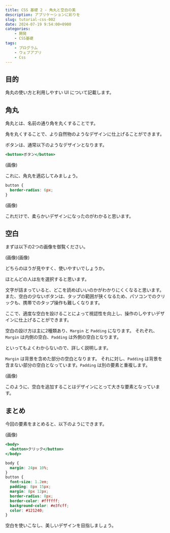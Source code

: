 ```yaml
---
title: CSS 基礎 2 - 角丸と空白の美
description: アプリケーションに彩りを
slug: tutorial-css-002
date: 2024-07-19 9:54:00+0900
categories:
    - 開発
    - CSS基礎
tags:
    - プログラム
    - ウェブアプリ
    - Css
---
```


## 目的
角丸の使い方と利用しやすい UI について記載します。

## 角丸
角丸とは、名前の通り角を丸くすることです。

角を丸くすることで、より自然物のようなデザインに仕上げることができます。

ボタンは、通常以下のようなデザインとなります。

```.html
<button>ボタン</button>
```

(画像)

これに、角丸を適応してみましょう。

```.css
button {
  border-radius: 6px;
}
```

(画像)

これだけで、柔らかいデザインになったのがわかると思います。

## 空白
まずは以下の2つの画像を御覧ください。

(画像)(画像)

どちらのほうが見やすく、使いやすいでしょうか。

ほとんどの人は左を選択すると思います。

文字が詰まっていると、どこを読めばいいのかがわかりにくくなると思います。
また、空白の少ないボタンは、タップの範囲が狭くなるため、パソコンでのクリックも、携帯でのタップ操作も難しくなります。

ここで、適度な空白を設けることによって視認性を向上し、操作のしやすいデザインに仕上げることができます。

空白の設け方は主に2種類あり、`Margin` と `Padding` になります。
それぞれ、`Margin` は内側の空白、`Padding` は外側の空白となります。

といってもよくわからないので、詳しく説明します。

`Margin` は背景を含めた部分の空白となります。
それに対し、`Padding` は背景を含まない部分の空白となっています。`Padding` は別の要素と重複します。

(画像)

このように、空白を追加することはデザインにとって大きな要素となっています。

## まとめ
今回の要素をまとめると、以下のようにできます。

(画像)

```.html
<body>
  <button>クリック</button>
</body>
```

```.css
body {
  margin: 24px 10%;
}
button {
  font-size: 1.2em;
  padding: 8px 15px;
  margin: 8px 12px;
  border-radius: 8px;
  border-color: #ffffff;
  background-color: #e3fcff;
  color: #121240;
}
```

空白を使いこなし、美しいデザインを目指しましょう。
